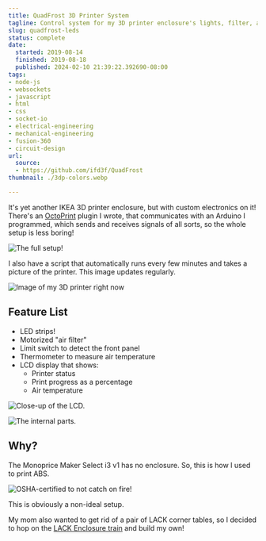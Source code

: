 ```yaml
---
title: QuadFrost 3D Printer System
tagline: Control system for my 3D printer enclosure's lights, filter, and LCD
slug: quadfrost-leds
status: complete
date:
  started: 2019-08-14
  finished: 2019-08-18
  published: 2024-02-10 21:39:22.392690-08:00
tags:
- node-js
- websockets
- javascript
- html
- css
- socket-io
- electrical-engineering
- mechanical-engineering
- fusion-360
- circuit-design
url:
  source:
  - https://github.com/ifd3f/QuadFrost
thumbnail: ./3dp-colors.webp

---
```


It's yet another IKEA 3D printer enclosure, but with custom electronics on it!
There's an [OctoPrint](https://octoprint.org/) plugin I wrote, that communicates
with an Arduino I programmed, which sends and receives signals of all sorts, so
the whole setup is less boring!

![The full setup!](https://s3.us-west-000.backblazeb2.com/nyaabucket/248f51f3aa0ac30cb1c250926c63d5fb444d99e6ffa76e1092c7200d9738dfca/full-enclosure.jpg)

I also have a script that automatically runs every few minutes and takes a
picture of the printer. This image updates regularly.

![Image of my 3D printer right now](https://api.astrid.tech/3dprinter/1/snapshot.jpg)

## Feature List

- LED strips!
- Motorized "air filter"
- Limit switch to detect the front panel
- Thermometer to measure air temperature
- LCD display that shows:
  - Printer status
  - Print progress as a percentage
  - Air temperature

![Close-up of the LCD.](https://s3.us-west-000.backblazeb2.com/nyaabucket/11aa67251039d49a9cbea9adb2bd87950c4f2b81d78d4aa08c8fbad17a392b8d/lcd.jpg)

![The internal parts.](https://s3.us-west-000.backblazeb2.com/nyaabucket/82541128bb1f12088cd76ca43d1376e70887c552b87e38e29003f2408db4d052/internals.jpg)

## Why?

The Monoprice Maker Select i3 v1 has no enclosure. So, this is how I used to
print ABS.

![OSHA-certified to not catch on fire!](https://s3.us-west-000.backblazeb2.com/nyaabucket/937fe3728a9578fc9f29c65aee5322abf84d9ed5bbf2d7a4c1cc580109baf163/old.jpg)

This is obviously a non-ideal setup.

My mom also wanted to get rid of a pair of LACK corner tables, so I decided to
hop on the
[LACK Enclosure train](https://blog.prusaprinters.org/cheap-simple-3d-printer-enclosure_7785/)
and build my own!